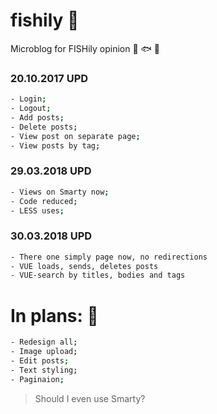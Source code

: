 # fishily :whale:

Microblog for FISHily opinion :tropical_fish: :fish: :dolphin:

### 20.10.2017 UPD 

```sh
- Login;
- Logout;
- Add posts;
- Delete posts;
- View post on separate page;
- View posts by tag;
```

### 29.03.2018 UPD

```sh
- Views on Smarty now;
- Code reduced;
- LESS uses;
```

### 30.03.2018 UPD

```sh
- There one simply page now, no redirections
- VUE loads, sends, deletes posts
- VUE-search by titles, bodies and tags
```

# In plans: :whale2:

```sh
- Redesign all;
- Image upload;
- Edit posts;
- Text styling;
- Paginaion;
```

> Should I even use Smarty?